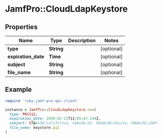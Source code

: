 # JamfPro::CloudLdapKeystore

## Properties

| Name | Type | Description | Notes |
| ---- | ---- | ----------- | ----- |
| **type** | **String** |  | [optional] |
| **expiration_date** | **Time** |  | [optional] |
| **subject** | **String** |  | [optional] |
| **file_name** | **String** |  | [optional] |

## Example

```ruby
require 'ruby-jamf-pro-api-client'

instance = JamfPro::CloudLdapKeystore.new(
  type: PKCS12,
  expiration_date: 2030-02-21T12:05:47.244Z,
  subject: ST&#x3D;California, C&#x3D;US, OU&#x3D;GSuite, CN&#x3D;LDAP Client, L&#x3D;Mountain View, O&#x3D;Google Inc.,
  file_name: keystore.p12
)
```

